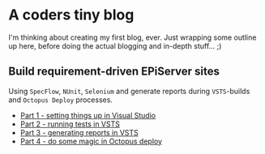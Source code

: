 # A coders tiny blog
I'm thinking about creating my first blog, ever. Just wrapping some outline up here, before doing the actual blogging and in-depth stuff... ;)

## Build requirement-driven EPiServer sites
Using `SpecFlow`, `NUnit`, `Selenium` and generate reports during `VSTS`-builds and `Octopus Deploy` processes.

* [Part 1 - setting things up in Visual Studio](blogs/episerver-testdrive/part1.md) 
* [Part 2 - running tests in VSTS](blogs/episerver-testdrive/part2.md) 
* [Part 3 - generating reports in VSTS](blogs/episerver-testdrive/part3.md)
* [Part 4 - do some magic in Octopus deploy](blogs/episerver-testdrive/part4.md) 

